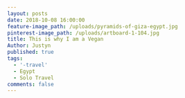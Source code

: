 ```yaml
---
layout: posts
date: 2018-10-08 16:00:00
feature-image_path: /uploads/pyramids-of-giza-egypt.jpg
pinterest-image_path: /uploads/artboard-1-104.jpg
title: This is why I am a Vegan
Author: Justyn
published: true
tags:
  - '-travel'
  - Egypt
  - Solo Travel
comments: false
---
```

